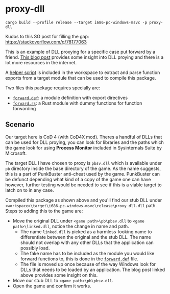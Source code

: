 # proxy-dll

```
cargo build --profile release --target i686-pc-windows-msvc -p proxy-dll
```

Kudos to this SO post for filling the gap: https://stackoverflow.com/q/78177063

This is an example of DLL proxying for a specific case put forward by a friend.
[This blog post](https://itm4n.github.io/dll-proxying/) provides some insight into
DLL proying and there is a lot more resources in the internet.

A [helper script](../../scripts/exports.ps1) is included in the workspace to extract
and parse function exports from a target module that can be used to compile this package.

Two files this package requires specially are:

-   [`forward.def`](forward.def): a module definition with export directives
-   [`forward.rs`](src/forward.rs): a Rust module with dummy functions for function forwarding

## Scenario

Our target here is CoD 4 (with CoD4X mod). Theres a handful of DLLs that can be used for DLL proying,
you can look for libraries and the paths which the game look for using **Process Monitor** included in
Sysinternals Suite by Microsoft.

The target DLL I have chosen to proxy is `pbsv.dll` which is available under `pb` directory inside the base
directory of the game. As the name suggests, this is a part of PunkBuster anti-cheat used by the game.
PunkBuster can be defunct depending what kind of a copy of the game one can have however, further testing would
be needed to see if this is a viable target to latch on to in any case.

Compiled this package as shown above and you'll find our stub DLL under `<workspace>\target\i686-pc-windows-msvc\release\proxy_dll.dll`
path. Steps to adding this to the game are:

-   Move the original DLL under `<game path>\pb\pbsv.dll` to `<game path>\linked.dll`, notice the change in name and path.
    -   The name `linked.dll` is picked as a harmless-looking name to differentiate between the original and the stub DLL.
        The name should not overlap with any other DLLs that the application can possibly load.
    -   The fake name has to be included as the module you would like forward functions to, this is done in the [`forward.def`](forward.def) file.
    -   The file is moved up once because of the way Windows look for DLLs that needs to be loaded by an application. The blog post
        linked above provides some insight on this.
-   Move our stub DLL to `<game path>\pb\pbsv.dll`.
-   Open the game and confirm it works.
